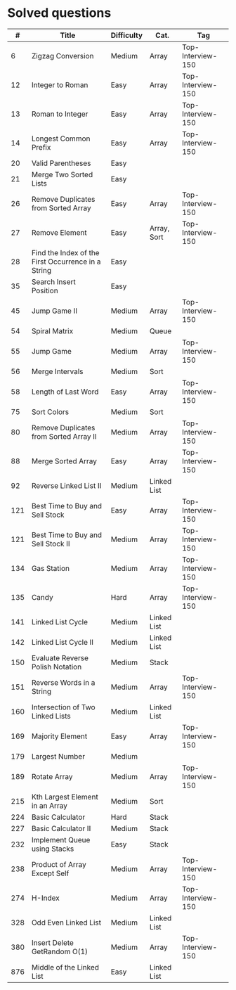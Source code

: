 # Solved questions

| #   | Title                                              | Difficulty | Cat.        | Tag               |
|-----|----------------------------------------------------|------------|-------------|-------------------|
| 6   | Zigzag Conversion                                  | Medium     | Array       | Top-Interview-150 |
| 12  | Integer to Roman                                   | Easy       | Array       | Top-Interview-150 |
| 13  | Roman to Integer                                   | Easy       | Array       | Top-Interview-150 |
| 14  | Longest Common Prefix                              | Easy       | Array       | Top-Interview-150 |
| 20  | Valid Parentheses                                  | Easy       |             |                   |
| 21  | Merge Two Sorted Lists                             | Easy       |             |                   |
| 26  | Remove Duplicates from Sorted Array                | Easy       | Array       | Top-Interview-150 |
| 27  | Remove Element                                     | Easy       | Array, Sort | Top-Interview-150 |
| 28  | Find the Index of the First Occurrence in a String | Easy       |             |                   |
| 35  | Search Insert Position                             | Easy       |             |                   |
| 45  | Jump Game II                                       | Medium     | Array       | Top-Interview-150 |
| 54  | Spiral Matrix                                      | Medium     | Queue       |                   |
| 55  | Jump Game                                          | Medium     | Array       | Top-Interview-150 |
| 56  | Merge Intervals                                    | Medium     | Sort        |                   |
| 58  | Length of Last Word                                | Easy       | Array       | Top-Interview-150 |
| 75  | Sort Colors                                        | Medium     | Sort        |                   |
| 80  | Remove Duplicates from Sorted Array II             | Medium     | Array       | Top-Interview-150 |
| 88  | Merge Sorted Array                                 | Easy       | Array       | Top-Interview-150 |
| 92  | Reverse Linked List II                             | Medium     | Linked List |                   |
| 121 | Best Time to Buy and Sell Stock                    | Easy       | Array       | Top-Interview-150 |
| 121 | Best Time to Buy and Sell Stock II                 | Medium     | Array       | Top-Interview-150 |
| 134 | Gas Station                                        | Medium     | Array       | Top-Interview-150 |
| 135 | Candy                                              | Hard       | Array       | Top-Interview-150 |
| 141 | Linked List Cycle                                  | Medium     | Linked List |                   |
| 142 | Linked List Cycle II                               | Medium     | Linked List |                   |
| 150 | Evaluate Reverse Polish Notation                   | Medium     | Stack       |                   |
| 151 | Reverse Words in a String                          | Medium     | Array       | Top-Interview-150 |
| 160 | Intersection of Two Linked Lists                   | Medium     | Linked List |                   |
| 169 | Majority Element                                   | Easy       | Array       | Top-Interview-150 |
| 179 | Largest Number                                     | Medium     |             |                   |
| 189 | Rotate Array                                       | Medium     | Array       | Top-Interview-150 |
| 215 | Kth Largest Element in an Array                    | Medium     | Sort        |                   |
| 224 | Basic Calculator                                   | Hard       | Stack       |                   |
| 227 | Basic Calculator II                                | Medium     | Stack       |                   |
| 232 | Implement Queue using Stacks                       | Easy       | Stack       |                   |
| 238 | Product of Array Except Self                       | Medium     | Array       | Top-Interview-150 |
| 274 | H-Index                                            | Medium     | Array       | Top-Interview-150 |
| 328 | Odd Even Linked List                               | Medium     | Linked List |                   |
| 380 | Insert Delete GetRandom O(1)                       | Medium     | Array       | Top-Interview-150 |
| 876 | Middle of the Linked List                          | Easy       | Linked List |                   |

